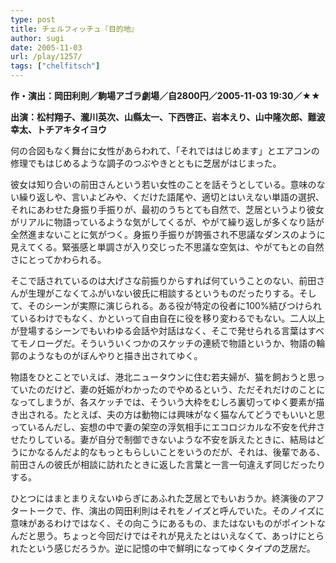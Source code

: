 ```yaml
---
type: post
title: チェルフィッチュ『目的地』
author: sugi
date: 2005-11-03
url: /play/1257/
tags: ["chelfitsch"]
---
```

**作・演出：岡田利則／駒場アゴラ劇場／自2800円／2005-11-03 19:30／★★**

**出演：松村翔子、瀧川英次、山縣太一、下西啓正、岩本えり、山中隆次郎、難波幸太、トチアキタイヨウ**

何の合図もなく舞台に女性があらわれて、「それでははじめます」とエアコンの修理でもはじめるような調子のつぶやきとともに芝居がはじまった。

彼女は知り合いの前田さんという若い女性のことを話そうとしている。意味のない繰り返しや、言いよどみや、くだけた語尾や、適切とはいえない単語の選択、それにあわせた身振り手振りが、最初のうちとても自然で、芝居というより彼女がリアルに物語っているような気がしてくるが、やがて繰り返しが多くなり話が全然進まないことに気がつく。身振り手振りが誇張され不思議なダンスのように見えてくる。緊張感と単調さが入り交じった不思議な空気は、やがてもとの自然さにとってかわられる。

そこで話されているのは大げさな前振りからすれば何ていうことのない、前田さんが生理がこなくてふがいない彼氏に相談するというものだったりする。そして、そのシーンが実際に演じられる。ある役が特定の役者に100%結びつけられているわけでもなく、かといって自由自在に役を移り変わるでもない。二人以上が登場するシーンでもいわゆる会話や対話はなく、そこで発せられる言葉はすべてモノローグだ。そういういくつかのスケッチの連続で物語というか、物語の輪郭のようなものがぼんやりと描き出されてゆく。

物語をひとことでいえば、港北ニュータウンに住む若夫婦が、猫を飼おうと思っていたのだけど、妻の妊娠がわかったのでやめるという、ただそれだけのことになってしまうが、各スケッチでは、そういう大枠をむしろ裏切ってゆく要素が描き出される。たとえば、夫の方は動物には興味がなく猫なんてどうでもいいと思っているんだし、妄想の中で妻の架空の浮気相手にエコロジカルな不安を代弁させたりしている。妻が自分で制御できないような不安を訴えたときに、結局はどうにかなるんだよ的なもっともらしいことをいうのだが、それは、後輩である、前田さんの彼氏が相談に訪れたときに返した言葉と一言一句違えず同じだったりする。

ひとつにはまとまりえないゆらぎにあふれた芝居とでもいおうか。終演後のアフタートークで、作、演出の岡田利則はそれをノイズと呼んでいた。そのノイズに意味があるわけではなく、その向こうにあるもの、またはないものがポイントなんだと思う。ちょっと今回だけではそれが見えたとはいえなくて、あっけにとられたという感じだろうか。逆に記憶の中で鮮明になってゆくタイプの芝居だ。
